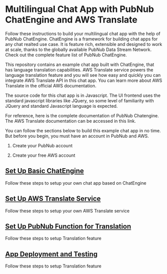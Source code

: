 # Multilingual Chat App with PubNub ChatEngine and AWS Translate

Follow these instructions to build your multilingual chat app with the help of PubNub ChatEngine. ChatEngine is a framework for building chat apps for any chat realted use case. It is feature rich, extensible and designed to work at scale, thanks to the globally available PubNub Data Stream Network. Check out the complete feature list of PubNub ChatEngine.

This repository contains an example chat app built with ChatEngine, that has language translation capabilities. AWS Translate service powers the language translation feature and you will see how easy and quickly you can integrate AWS Translate API in this chat app. You can learn more about AWS Translate in the official AWS documentation.  

The source code for this chat app is in Javascript. The UI frontend uses the standard javascript libraries like JQuery, so some level of familiarity with JQuery and standard Javascript language is expected. 

For reference, here is the complete documentation of PubNub Chatengine. The AWS Translate documentation can be accessed in this link.  

You can follow the sections below to build this example chat app in no time. But before you begin, you must have an account in PubNub and AWS. 

1. Create your PubNub account

2. Create your free AWS account 

  


## [Set Up Basic ChatEngine](#setting-up-chatengine)

Follow these steps to setup your own chat app based on ChatEngine


## [Set Up AWS Translate Service](#setting-up-aws-translate-service)

Follow these steps to setup your own AWS Translate service


## [Set Up PubNub Function for Translation](#setting-up-pubnub-function-for-aws-translate)

Follow these steps to setup Translation feature

## [App Deployment and Testing](#app-deployment-and-testing)

Follow these steps to setup Translation feature
